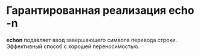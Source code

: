 # Гарантированная реализация echo -n
**echon** подавляет ввод завершающего символа перевода строки.
Эффективный способ с хорошей переносимостью.
